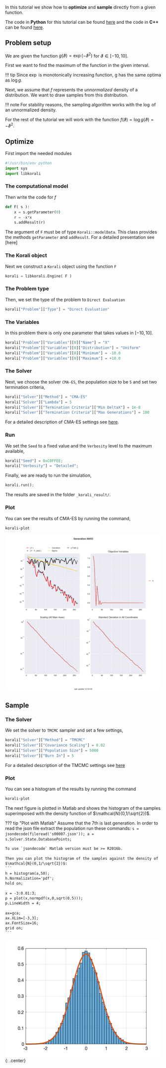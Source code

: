 

In this tutorial we show how to **optimize** and **sample** directly from a
given function.

The code in **Python** for this tutorial can be found [here](https://github.com/cselab/sKorali/blob/master/examples/python/quick_start/direct.py) and the code in **C++** can be found [here](https://github.com/cselab/skorali/blob/master/examples/cxx/quick_start/direct.cpp).



## Problem setup
We are given the function $g(\vartheta)=\exp(-\vartheta^2)$ for $\vartheta\in[-10,10]$.

First we want to find the maximum of the function in the given interval.

!!! tip
    Since $\exp$ is monotonically increasing function, g has the same optima
    as $\log g$.

Next, we assume that $f$ represents the *unnormalized* density of a distribution.
We want to draw samples from this distribution.

!!! note
    For stability reasons, the sampling algorithm works with the $\log$ of an unnormalized density.

For the rest of the tutorial we will work with the function $f(\vartheta)=\log g(\vartheta) = -\vartheta^2$.


## Optimize

First import the needed modules
```python
#!/usr/bin/env python
import sys
import libkorali
```


###  The computational model
Then write the code for $f$
```python
def F( s ):
    x = s.getParameter(0)
    r = -x*x
    s.addResult(r)
```

The argument of `F` must be of type `Korali::modelData`. This class provides the methods
`getParameter` and `addResult`. For a detailed presentation see [here]



###  The Korali object

Next we construct a `Korali` object using the function `F`
```python
korali = libkorali.Engine( F )
```

###  The Problem type
Then, we set the type of the problem to `Direct Evaluation`
```python
korali["Problem"]["Type"] = "Direct Evaluation"
```

###  The Variables
In this problem there is only one parameter that takes values in $[-10,10]$.
```python
korali["Problem"]["Variables"][0]["Name"] = "X"
korali["Problem"]["Variables"][0]["Distribution"] = "Uniform"
korali["Problem"]["Variables"][0]["Minimum"] = -10.0
korali["Problem"]["Variables"][0]["Maximum"] = +10.0
```


###  The Solver
Next, we choose the solver `CMA-ES`, the population size to be `5` and set
two termination criteria,

```python
korali["Solver"]["Method"] = "CMA-ES"
korali["Solver"]["Lambda"] = 5
korali["Solver"]["Termination Criteria"]["Min DeltaX"] = 1e-8
korali["Solver"]["Termination Criteria"]["Max Generations"] = 100
```
For a detailed description of CMA-ES settings see [here](../../usage/solvers/optimizers/cmaes.md).

###  Run
We set the `Seed` to a fixed value and the `Verbosity` level to the maximum available,

```python
korali["Seed"] = 0xC0FFEE;
korali["Verbosity"] = "Detailed";
```

Finally, we are ready to run the simulation,

```python
korali.run();
```

The results are saved in the folder `_korali_result/`.


###  Plot

You can see the results of CMA-ES by running the command,
```sh
korali-plot
```

![figure](direct-cma.png)






## Sample

###  The Solver

We set the solver to `TMCMC` sampler and set a few settings,

```python
korali["Solver"]["Method"] = "TMCMC"
korali["Solver"]["Covariance Scaling"] = 0.02
korali["Solver"]["Population Size"] = 5000
korali["Solver"]["Burn In"] = 5
```

For a detailed description of the TMCMC settings see
[here](../../usage/solvers/samplers/tmcmc.md)


###  Plot
You can see a histogram of the results by running the command
```sh
korali-plot
```

The next figure is plotted in Matlab and shows the histogram of the samples superimposed
with the density function of $\mathcal{N}(0,1/\sqrt{2})$.


??? tip "Plot with Matlab"
    Assume that the 7th is last generation. In order to read the json file extract
    the population run these commands:
    ```
    s = jsondecode(fileread('s00007.json'));
    a = s.Solver.State.DatabasePoints;
    ```

    To use `jsondecode` Matlab version must be >= R2016b.

    Then you can plot the histogram of the samples against the density of
    $\mathcal{N}(0,1/\sqrt{2})$:
    ```
    h = histogram(a,50);
    h.Normalization='pdf';
    hold on;

    x = -3:0.01:3;
    p = plot(x,normpdf(x,0,sqrt(0.5)));
    p.LineWidth = 4;

    ax=gca;
    ax.XLim=[-3,3];
    ax.FontSize=16;
    grid on;
    ```

![figure](direct-tmcmc.png){: .center}
